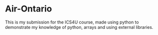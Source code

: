 # Air-Ontario
This is my submission for the ICS4U course, made using python to demonstrate my knowledge of python, arrays and using external libraries.
